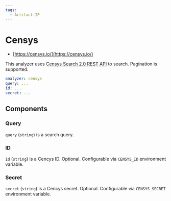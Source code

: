 ```yaml
---
tags:
  - Artifact:IP
---
```


# Censys

- [https://censys.io/](https://censys.io/)

This analyzer uses [Censys Search 2.0 REST API](https://search.censys.io/api) to search. Pagination is supported.

```yaml
analyzer: censys
query: ...
id: ...
secret: ...
```

## Components

### Query

`query` (`string`) is a search query.

### ID

`id` (`string`) is a Cencys ID. Optional. Configurable via `CENSYS_ID` environment variable.

### Secret

`secret` (`string`) is a Cencys secret. Optional. Configurable via `CENSYS_SECRET` environment variable.

